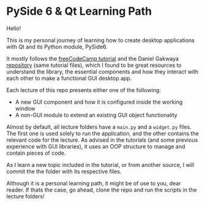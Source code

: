 # PySide 6 & Qt Learning Path

Hello!

This is my personal journey of learning how to create desktop applications with Qt and its Python module, PySide6. 

It mostly follows the [freeCodeCamp tutorial](https://youtu.be/Z1N9JzNax2k) and the Daniel Gakwaya [repository](https://github.com/rutura/Qt-For-Python-PySide6-GUI-For-Beginners-The-Fundamentals-) (same tutorial files), which I found to be great resources to understand the library, the essential components and how they interact with each other to make a functional GUI desktop app.

Each lecture of this repo presents either one of the following:
- A new GUI component and how it is configured inside the working window
- A non-GUI module to extend an existing GUI object functionality

Almost by default, all lecture folders have a `main.py` and a `widget.py` files. The first one is used solely to run the application, and the other contains the relevant code for the lecture. As advised in the tutorials (and some previous experience with GUI libraries), it uses an OOP structure to manage and contain pieces of code.

As I learn a new topic included in the tutorial, or from another source, I will commit the the folder with its respective files. 

Although it is a personal learning path, it might be of use to you, dear reader. If thats the case, go ahead, clone the repo and run the scripts in the lecture folders!

